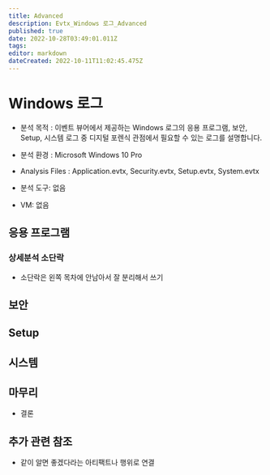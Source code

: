 ```yaml
---
title: Advanced
description: Evtx_Windows 로그_Advanced
published: true
date: 2022-10-28T03:49:01.011Z
tags: 
editor: markdown
dateCreated: 2022-10-11T11:02:45.475Z
---
```


# Windows 로그

- 분석 목적 :
이벤트 뷰어에서 제공하는 Windows 로그의 응용 프로그램, 보안, Setup, 시스템 로그 중 디지털 포렌식 관점에서 필요할 수 있는 로그를 설명합니다.

- 분석 환경 : 
Microsoft Windows 10 Pro

- Analysis Files : 
Application.evtx, Security.evtx, Setup.evtx, System.evtx

- 분석 도구:
없음

- VM:
없음


## 응용 프로그램


### 상세분석 소단락
-  소단락은 왼쪽 목차에 안남아서 잘 분리해서 쓰기

## 보안

## Setup

## 시스템

## 마무리
- 결론

## 추가 관련 참조
- 같이 알면 좋겠다라는 아티팩트나 행위로 연결